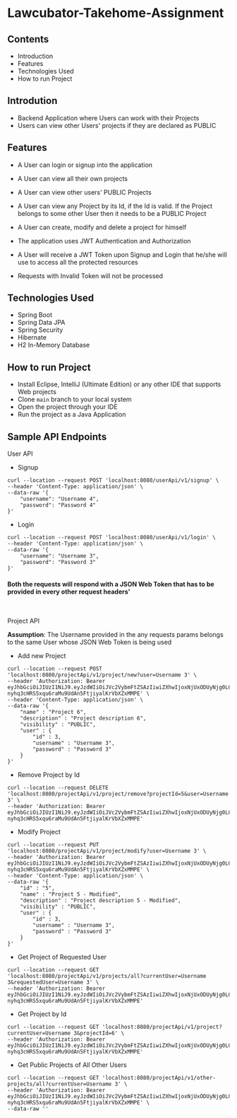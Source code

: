 # Lawcubator-Takehome-Assignment

## Contents

- Introduction
- Features
- Technologies Used
- How to run Project

## Introdution

- Backend Application where Users can work with their Projects
- Users can view other Users' projects if they are declared as PUBLIC

## Features

- A User can login or signup into the application
- A User can view all their own projects
- A User can view other users' PUBLIC Projects
- A User can view any Project by its Id, if the Id is valid. If the Project belongs to some other User then it needs to be a PUBLIC Project
- A User can create, modify and delete a project for himself

- The application uses JWT Authentication and Authorization
- A User will receive a JWT Token upon Signup and Login that he/she will use to access all the protected resources
- Requests with Invalid Token will not be processed

## Technologies Used

- Spring Boot
- Spring Data JPA
- Spring Security
- Hibernate
- H2 In-Memory Database

## How to run Project

- Install Eclipse, IntelliJ (Ultimate Edition) or any other IDE that supports Web projects
- Clone `main` branch to your local system
- Open the project through your IDE
- Run the project as a Java Application

## Sample API Endpoints

User API

- Signup

```
curl --location --request POST 'localhost:8080/userApi/v1/signup' \
--header 'Content-Type: application/json' \
--data-raw '{
    "username": "Username 4",
    "password": "Password 4"
}'
```

- Login

```
curl --location --request POST 'localhost:8080/userApi/v1/login' \
--header 'Content-Type: application/json' \
--data-raw '{
    "username": "Username 3",
    "password": "Password 3"
}'
```

#### Both the requests will respond with a JSON Web Token that has to be provided in every other request headers' 

<br>

Project API

<b>Assumption</b>: The Username provided in the any requests params belongs to the same User whose JSON Web Token is being used

- Add new Project

```
curl --location --request POST 'localhost:8080/projectApi/v1/project/new?user=Username 3' \
--header 'Authorization: Bearer eyJhbGciOiJIUzI1NiJ9.eyJzdWIiOiJVc2VybmFtZSAzIiwiZXhwIjoxNjUxODUyNjg0LCJpYXQiOjE2NTE4MTY2ODR9.-nyhq3cHRS5xqu6raMu9UdAn5FtjiyalKrVbXZxMMPE' \
--header 'Content-Type: application/json' \
--data-raw '{
    "name" : "Project 6",
    "description" : "Project description 6",
    "visibility" : "PUBLIC",
    "user" : {
        "id" : 3,
        "username" : "Username 3",
        "password" : "Password 3"
    }
}'
```
- Remove Project by Id

```
curl --location --request DELETE 'localhost:8080/projectApi/v1/project/remove?projectId=5&user=Username 3' \
--header 'Authorization: Bearer eyJhbGciOiJIUzI1NiJ9.eyJzdWIiOiJVc2VybmFtZSAzIiwiZXhwIjoxNjUxODUyNjg0LCJpYXQiOjE2NTE4MTY2ODR9.-nyhq3cHRS5xqu6raMu9UdAn5FtjiyalKrVbXZxMMPE'
```

- Modify Project

```
curl --location --request PUT 'localhost:8080/projectApi/v1/project/modify?user=Username 3' \
--header 'Authorization: Bearer eyJhbGciOiJIUzI1NiJ9.eyJzdWIiOiJVc2VybmFtZSAzIiwiZXhwIjoxNjUxODUyNjg0LCJpYXQiOjE2NTE4MTY2ODR9.-nyhq3cHRS5xqu6raMu9UdAn5FtjiyalKrVbXZxMMPE' \
--header 'Content-Type: application/json' \
--data-raw '{
    "id" : "5",
    "name" : "Project 5 - Modified",
    "description" : "Project description 5 - Modified",
    "visibility" : "PUBLIC",
    "user" : {
        "id" : 3,
        "username" : "Username 3",
        "password" : "Password 3"
    }
}'
```

- Get Project of Requested User

```
curl --location --request GET 'localhost:8080/projectApi/v1/projects/all?currentUser=Username 3&requestedUser=Username 3' \
--header 'Authorization: Bearer eyJhbGciOiJIUzI1NiJ9.eyJzdWIiOiJVc2VybmFtZSAzIiwiZXhwIjoxNjUxODUyNjg0LCJpYXQiOjE2NTE4MTY2ODR9.-nyhq3cHRS5xqu6raMu9UdAn5FtjiyalKrVbXZxMMPE'
```

- Get Project by Id

```
curl --location --request GET 'localhost:8080/projectApi/v1/project?currentUser=Username 3&projectId=6' \
--header 'Authorization: Bearer eyJhbGciOiJIUzI1NiJ9.eyJzdWIiOiJVc2VybmFtZSAzIiwiZXhwIjoxNjUxODUyNjg0LCJpYXQiOjE2NTE4MTY2ODR9.-nyhq3cHRS5xqu6raMu9UdAn5FtjiyalKrVbXZxMMPE'
```

- Get Public Projects of All Other Users

```
curl --location --request GET 'localhost:8080/projectApi/v1/other-projects/all?currentUser=Username 3' \
--header 'Authorization: Bearer eyJhbGciOiJIUzI1NiJ9.eyJzdWIiOiJVc2VybmFtZSAzIiwiZXhwIjoxNjUxODUyNjg0LCJpYXQiOjE2NTE4MTY2ODR9.-nyhq3cHRS5xqu6raMu9UdAn5FtjiyalKrVbXZxMMPE' \
--data-raw ''
```
